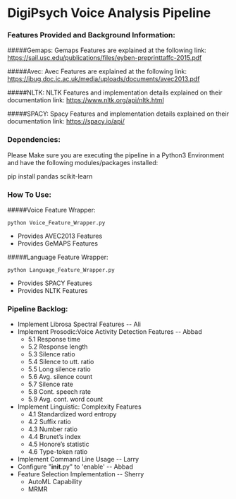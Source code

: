 # DigiPsych Voice Analysis Pipeline

### Features Provided and Background Information:
#####Gemaps:
Gemaps Features are explained at the following link:
https://sail.usc.edu/publications/files/eyben-preprinttaffc-2015.pdf

#####Avec:
Avec Features are explained at the following link:
https://ibug.doc.ic.ac.uk/media/uploads/documents/avec2013.pdf

#####NLTK:
NLTK Features and implementation details explained on their documentation link:
https://www.nltk.org/api/nltk.html

#####SPACY:
Spacy Features and implementation details explained on their documentation link:
https://spacy.io/api/

### Dependencies:

Please Make sure you are executing the pipeline in a Python3 Environment and have the following modules/packages installed:

pip install pandas scikit-learn


### How To Use:

#####Voice Feature Wrapper:
```
python Voice_Feature_Wrapper.py
```
- Provides AVEC2013 Features
- Provides GeMAPS Features

#####Language Feature Wrapper:
```
python Language_Feature_Wrapper.py
```
- Provides SPACY Features
- Provides NLTK Features

### Pipeline Backlog:
- Implement Librosa Spectral Features -- Ali
- Implement Prosodic:Voice Activity Detection Features -- Abbad
    - 5.1 Response time
    - 5.2 Response length
    - 5.3 Silence ratio
    - 5.4 Silence to utt. ratio
    - 5.5 Long silence ratio
    - 5.6 Avg. silence count
    - 5.7 Silence rate
    - 5.8 Cont. speech rate
    - 5.9 Avg. cont. word count
- Implement Linguistic: Complexity Features
    - 4.1 Standardized word entropy
    - 4.2 Suffix ratio
    - 4.3 Number ratio
    - 4.4 Brunet’s index
    - 4.5 Honore’s statistic
    - 4.6 Type-token ratio
- Implement Command Line Usage -- Larry
- Configure "__init__.py" to 'enable' -- Abbad
- Feature Selection Implementation -- Sherry
    - AutoML Capability
    - MRMR
